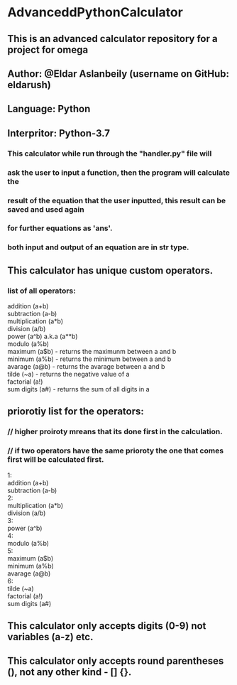 # AdvanceddPythonCalculator
## This is an advanced calculator repository for a project for omega <br />
## Author: @Eldar Aslanbeily (username on GitHub: eldarush) <br />
## Language: Python <br />
## Interpritor: Python-3.7 <br />

###  This calculator while run through the "handler.py" file will <br />
###  ask the user to input a function, then the program will calculate the  <br />
###  result of the equation that the user inputted, this result can be saved and used again <br />
###  for further equations as 'ans'. <br />
###  both input and output of an equation are in str type. <br />

##  This calculator has unique custom operators. <br />
###  list of all operators:<br />
  addition (a+b) <br />
  subtraction (a-b) <br />
  multiplication (a*b) <br />
  division (a/b) <br />
  power (a^b) a.k.a (a**b) <br />
  modulo (a%b) <br />
  maximum (a$b) - returns the maximunm between a and b <br />
  minimum (a%b) - returns the minimum between a and b <br />
  avarage (a@b) - returns the avarage between a and b <br />
  tilde (~a) - returns the negative value of a <br />
  factorial (a!) <br />
  sum digits (a#) - returns the sum of all digits in a <br />
 
##  priorotiy list for the operators: <br />
###  // higher proiroty mreans that its done first in the calculation. <br />
###  // if two operators have the same prioroty the one that comes first will be calculated first. <br />
  1: <br />
    addition (a+b) <br />
    subtraction (a-b) <br />
  2: <br />
    multiplication (a*b) <br />
    division (a/b) <br />
  3: <br />
    power (a^b) <br />
  4: <br />
    modulo (a%b) <br />
  5: <br />
    maximum (a$b) <br />
    minimum (a%b) <br />
    avarage (a@b) <br />
  6: <br />
    tilde (~a) <br />
    factorial (a!) <br />
    sum digits (a#) <br />

##  This calculator only accepts digits (0-9) not variables (a-z) etc.  <br />
##  This calculator only accepts round parentheses (), not any other kind - [] {}. <br />
